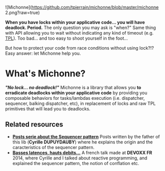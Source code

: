 ![Michonne](https://github.com/tpierrain/michonne/blob/master/michonne 2.png?raw=true)

__When you have locks within your applicative code... you will have deadlock. Period.__ The only question you may ask is "when?"
Same thing with API allowing you to wait without indicating any kind of timeout (e.g. [TPL](http://msdn.microsoft.com/en-us/library/dd235635.aspx)). Too bad... and too easy to shoot yourself in the foot...

But how to protect your code from race conditions without using lock?!? Easy answer: let Michonne help you.

What's Michonne?
==============

__*"No lock... no deadlock!"*__  Michonne is a library that allows you __to erradicate deadlocks within your applicative code__ by providing you composable behaviors for tasks/lambdas execution (i.e. dispatcher, sequencer, balking dispatcher, etc), in replacement of locks and raw TPL primitives that will lead you to deadlocks.

Related resources
---------------
+ __[Posts serie about the Sequencer pattern](http://dupdob.wordpress.com/tag/sequencer/)__ Posts written by the father of this lib (__Cyrille DUPUYDAUBY__) where he explains the origin and the caracteristics of the sequencer pattern.
+ __[Basses latences, hauts debits...](http://parleys.com/play/537dccafe4b0e9793767cd05)__ A french talk made at __DEVOXX FR__ 2014, where Cyrille and I talked about reactive programming, and explained the sequencer pattern, the notion of conflation etc.
